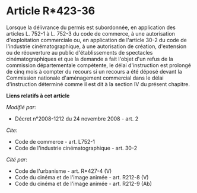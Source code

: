 # Article R*423-36

Lorsque la délivrance du permis est subordonnée, en application des articles L. 752-1 à L. 752-3 du code de commerce, à une
autorisation d'exploitation commerciale ou, en application de l'article 30-2 du code de l'industrie cinématographique, à une
autorisation de création, d'extension ou de réouverture au public d'établissements de spectacles cinématographiques et que la
demande a fait l'objet d'un refus de la commission départementale compétente, le délai d'instruction est prolongé de cinq
mois à compter du recours si un recours a été déposé devant la Commission nationale d'aménagement commercial dans le délai
d'instruction déterminé comme il est dit à la section IV du présent chapitre.

**Liens relatifs à cet article**

_Modifié par_:

  - Décret n°2008-1212 du 24 novembre 2008 - art. 2

_Cite_:

  - Code de commerce - art. L752-1
  - Code de l'industrie cinématographique - art. 30-2

_Cité par_:

  - Code de l'urbanisme - art. R*427-4 (V)
  - Code du cinéma et de l'image animée - art. R212-8 (V)
  - Code du cinéma et de l'image animée - art. R212-9 (Ab)

